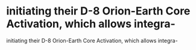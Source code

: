 # initiating their D-8 Orion-Earth Core Activation, which allows integra-

initiating their D-8 Orion-Earth Core Activation, which allows integra-
